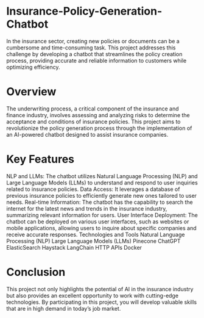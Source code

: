 # Insurance-Policy-Generation-Chatbot
In the insurance sector, creating new policies or documents can be a cumbersome and time-consuming task. This project addresses this challenge by developing a chatbot that streamlines the policy creation process, providing accurate and reliable information to customers while optimizing efficiency.

# Overview
The underwriting process, a critical component of the insurance and finance industry, involves assessing and analyzing risks to determine the acceptance and conditions of insurance policies. This project aims to revolutionize the policy generation process through the implementation of an AI-powered chatbot designed to assist insurance companies.

# Key Features
NLP and LLMs: The chatbot utilizes Natural Language Processing (NLP) and Large Language Models (LLMs) to understand and respond to user inquiries related to insurance policies.
Data Access: It leverages a database of previous insurance policies to efficiently generate new ones tailored to user needs.
Real-time Information: The chatbot has the capability to search the internet for the latest news and trends in the insurance industry, summarizing relevant information for users.
User Interface Deployment: The chatbot can be deployed on various user interfaces, such as websites or mobile applications, allowing users to inquire about specific companies and receive accurate responses.
Technologies and Tools
Natural Language Processing (NLP)
Large Language Models (LLMs)
Pinecone
ChatGPT
ElasticSearch
Haystack
LangChain
HTTP APIs
Docker

# Conclusion
This project not only highlights the potential of AI in the insurance industry but also provides an excellent opportunity to work with cutting-edge technologies. By participating in this project, you will develop valuable skills that are in high demand in today’s job market.
